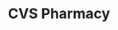 ---
title: "CVS Pharmacy"
url: /arlington/cvs-pharmacy-southwest-green-oaks-boulevard/
shop: chemist
---